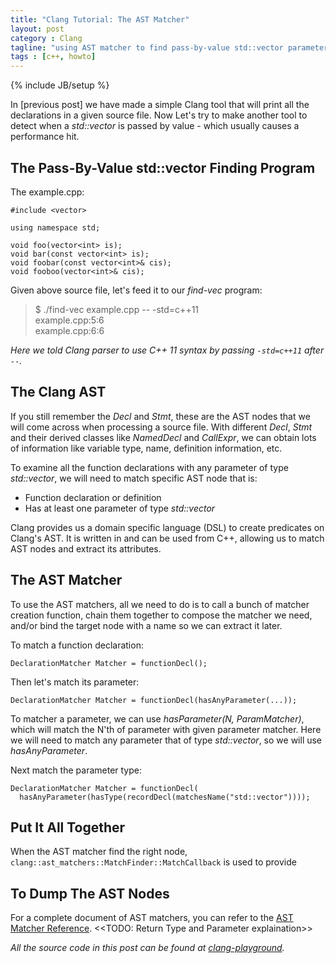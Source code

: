 ```yaml
---
title: "Clang Tutorial: The AST Matcher"
layout: post
category : Clang
tagline: "using AST matcher to find pass-by-value std::vector parameters"
tags : [c++, howto]
---
```

{% include JB/setup %}

In [previous post] we have made a simple Clang tool that will print all the
declarations in a given source file. Now Let's try to make another tool to
detect when a _std::vector_ is passed by value - which usually causes a
performance hit.

## The Pass-By-Value std::vector Finding Program

The example.cpp:

```
#include <vector>

using namespace std;

void foo(vector<int> is);
void bar(const vector<int> is);
void foobar(const vector<int>& cis);
void fooboo(vector<int>& cis);
```

Given above source file, let's feed it to our _find-vec_ program:

> $ ./find-vec example.cpp -- -std=c++11  
> example.cpp:5:6  
> example.cpp:6:6  

_Here we told Clang parser to use C++ 11 syntax by passing `-std=c++11` after `--`._

## The Clang AST

If you still remember the _Decl_ and _Stmt_, these are the AST nodes that we will come
across when processing a source file. With different _Decl_, _Stmt_ and their derived
classes like _NamedDecl_ and _CallExpr_, we can obtain lots of information like
variable type, name, definition information, etc.

To examine all the function declarations with any parameter of type _std::vector_,
we will need to match specific AST node that is:

* Function declaration or definition
* Has at least one parameter of type _std::vector_

Clang provides us a domain specific language (DSL) to create predicates on Clang's AST.
It is written in and can be used from C++, allowing us to match AST nodes and
extract its attributes.

## The AST Matcher

To use the AST matchers, all we need to do is to call a bunch of matcher creation
function, chain them together to compose the matcher we need, and/or bind the target
node with a name so we can extract it later.

To match a function declaration:

```
DeclarationMatcher Matcher = functionDecl();
```

Then let's match its parameter:

```
DeclarationMatcher Matcher = functionDecl(hasAnyParameter(...));
```

To matcher a parameter, we can use _hasParameter(N, ParamMatcher)_, which will match
 the N'th of parameter with given parameter matcher. Here we will need to match any
 parameter that of type _std::vector_, so we will use _hasAnyParameter_.

Next match the parameter type:

```
DeclarationMatcher Matcher = functionDecl(
  hasAnyParameter(hasType(recordDecl(matchesName("std::vector"))));
```

## Put It All Together

When the AST matcher find the right node,
`clang::ast_matchers::MatchFinder::MatchCallback` is used to provide

## To Dump The AST Nodes

For a complete document of AST matchers, you can refer to the [AST Matcher Reference].
<<TODO: Return Type and Parameter explaination>>

_All the source code in this post can be found at [clang-playground]._

[AST Matcher Reference]:http://clang.llvm.org/docs/LibASTMatchersReference.html
[clang-playground]:https://github.com/xinhuang/clang-playground.git
